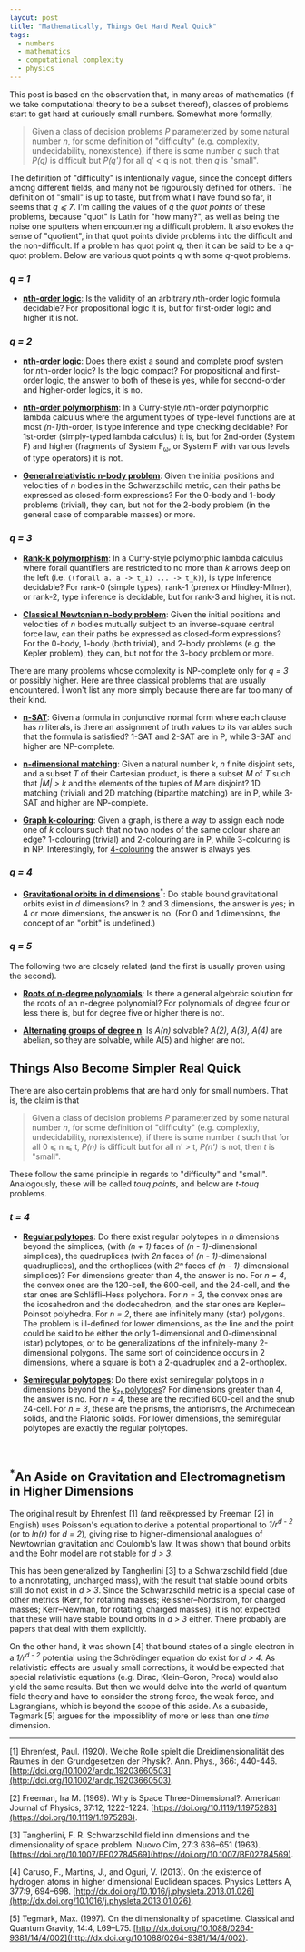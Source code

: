 ```yaml
---
layout: post
title: "Mathematically, Things Get Hard Real Quick"
tags:
  - numbers
  - mathematics
  - computational complexity
  - physics
---
```


This post is based on the observation that, in many areas of mathematics (if we take computational theory to be a subset thereof), classes of problems start to get hard at curiously small numbers. <!--more--> Somewhat more formally,

> Given a class of decision problems _P_ parameterized by some natural number _n_, for some definition of "difficulty" (e.g. complexity, undecidability, nonexistence), if there is some number _q_ such that _P(q)_ is difficult but _P(q')_ for all q' < q is not, then _q_ is "small".

The definition of "difficulty" is intentionally vague, since the concept differs among different fields, and many not be rigourously defined for others. The definition of "small" is up to taste, but from what I have found so far, it seems that _q ⩽ 7_. I'm calling the values of _q_ the _quot points_ of these problems, because "quot" is Latin for "how many?", as well as being the noise one sputters when encountering a difficult problem. It also evokes the sense of "quotient", in that quot points divide problems into the difficult and the non-difficult. If a problem has quot point _q_, then it can be said to be a _q_-quot problem. Below are various quot points _q_ with some _q_-quot problems.

### _q = 1_

* [**nth-order logic**](https://en.wikipedia.org/wiki/Higher-order_logic): Is the validity of an arbitrary _n_​th-order logic formula decidable? For propositional logic it is, but for first-order logic and higher it is not.

### _q = 2_

* [**nth-order logic**](https://en.wikipedia.org/wiki/Higher-order_logic): Does there exist a sound and complete proof system for _n_​th-order logic? Is the logic compact? For propositional and first-order logic, the answer to both of these is yes, while for second-order and higher-order logics, it is no.

* [**nth-order polymorphism**](https://en.wikipedia.org/wiki/System_F#System_F.CF.89): In a Curry-style _n_​th-order polymorphic lambda calculus where the argument types of type-level functions are at most _(n-1)_​th-order, is type inference and type checking decidable? For 1st-order (simply-typed lambda calculus) it is, but for 2nd-order (System F) and higher (fragments of System F<sub>ω</sub>, or System F with various levels of type operators) it is not.

* [**General relativistic n-body problem**](https://en.wikipedia.org/wiki/Two-body_problem_in_general_relativity#Beyond_the_Schwarzschild_solution): Given the initial positions and velocities of _n_ bodies in the Schwarzschild metric, can their paths be expressed as closed-form expressions? For the 0-body and 1-body problems (trivial), they can, but not for the 2-body problem (in the general case of comparable masses) or more.

### _q = 3_

* [**Rank-k polymorphism**](https://en.wikipedia.org/wiki/Parametric_polymorphism#Higher-ranked_polymorphism): In a Curry-style polymorphic lambda calculus where forall quantifiers are restricted to no more than _k_ arrows deep on the left (i.e. `((forall a. a -> t_1) ... -> t_k)`), is type inference decidable? For rank-0 (simple types), rank-1 (prenex or Hindley-Milner), or rank-2, type inference is decidable, but for rank-3 and higher, it is not.

* [**Classical Newtonian n-body problem**](https://en.wikipedia.org/wiki/N-body_problem): Given the initial positions and velocities of _n_ bodies mutually subject to an inverse-square central force law, can their paths be expressed as closed-form expressions? For the 0-body, 1-body (both trivial), and 2-body problems (e.g. the Kepler problem), they can, but not for the 3-body problem or more.

There are many problems whose complexity is NP-complete only for _q = 3_ or possibly higher. Here are three classical problems that are usually encountered. I won't list any more simply because there are far too many of their kind.

* [**n-SAT**](https://en.wikipedia.org/wiki/Boolean_satisfiability_problem): Given a formula in conjunctive normal form where each clause has _n_ literals, is there an assignment of truth values to its variables such that the formula is satisfied? 1-SAT and 2-SAT are in P, while 3-SAT and higher are NP-complete.

* [**n-dimensional matching**](https://en.wikipedia.org/wiki/3-dimensional_matching): Given a natural number _k_, _n_ finite disjoint sets, and a subset _T_ of their Cartesian product, is there a subset _M_ of _T_ such that _\|M\| > k_ and the elements of the tuples of _M_ are disjoint? 1D matching (trivial) and 2D matching (bipartite matching) are in P, while 3-SAT and higher are NP-complete.

* [**Graph k-colouring**](https://en.wikipedia.org/wiki/Graph_coloring): Given a graph, is there a way to assign each node one of _k_ colours such that no two nodes of the same colour share an edge? 1-colouring (trivial) and 2-colouring are in P, while 3-colouring is in NP. Interestingly, for [4-colouring](https://en.wikipedia.org/wiki/Four_color_theorem) the answer is always yes.

### _q = 4_

* [**Gravitational orbits in d dimensions**](https://en.wikipedia.org/wiki/Anthropic_principle#Dimensions_of_spacetime)<sup>*</sup>: Do stable bound gravitational orbits exist in _d_ dimensions? In 2 and 3 dimensions, the answer is yes; in 4 or more dimensions, the answer is no. (For 0 and 1 dimensions, the concept of an "orbit" is undefined.)

### _q = 5_

The following two are closely related (and the first is usually proven using the second).

* [**Roots of n-degree polynomials**](https://en.wikipedia.org/wiki/Abel%E2%80%93Ruffini_theorem): Is there a general algebraic solution for the roots of an n-degree polynomial? For polynomials of degree four or less there is, but for degree five or higher there is not.

* [**Alternating groups of degree n**](https://en.wikipedia.org/wiki/Alternating_group): Is _A(n)_ solvable? _A(2), A(3), A(4)_ are abelian, so they are solvable, while A(5) and higher are not.

## Things Also Become Simpler Real Quick

There are also certain problems that are hard only for small numbers. That is, the claim is that

> Given a class of decision problems _P_ parameterized by some natural number _n_, for some definition of "difficulty" (e.g. complexity, undecidability, nonexistence), if there is some number _t_ such that for all 0 ⩽ n ⩽ t, _P(n)_ is difficult but for all n' > t, _P(n')_ is not, then _t_ is "small".

These follow the same principle in regards to "difficulty" and "small". Analogously, these will be called _touq points_, and below are _t-touq_ problems.

### _t = 4_

* [**Regular polytopes**](https://en.wikipedia.org/wiki/Regular_polytope): Do there exist regular polytopes in _n_ dimensions beyond the simplices, (with _(n + 1)_ faces of _(n - 1)_-dimensional simplices), the quadruplices (with _2n_ faces of _(n - 1)_-dimensional quadruplices), and the orthoplices (with _2ⁿ_ faces of _(n - 1)_-dimensional simplices)? For dimensions greater than 4, the answer is no. For _n = 4_, the convex ones are the 120-cell, the 600-cell, and the 24-cell, and the star ones are Schläfli–Hess polychora. For _n = 3_, the convex ones are the icosahedron and the dodecahedron, and the star ones are Kepler–Poinsot polyhedra. For _n = 2_, there are infinitely many (star) polygons. The problem is ill-defined for lower dimensions, as the line and the point could be said to be either the only 1-dimensional and 0-dimensional (star) polytopes, or to be generalizations of the infinitely-many 2-dimensional polygons. The same sort of coincidence occurs in 2 dimensions, where a square is both a 2-quadruplex and a 2-orthoplex.

* [**Semiregular polytopes**](https://en.wikipedia.org/wiki/Semiregular_polytope): Do there exist semiregular polytops in _n_ dimensions beyond the [_k₂₁_ polytopes](https://en.wikipedia.org/wiki/Uniform_k_21_polytope)? For dimensions greater than 4, the answer is no. For _n = 4_, these are the rectified 600-cell and the snub 24-cell. For _n = 3_, these are the prisms, the antiprisms, the Archimedean solids, and the Platonic solids. For lower dimensions, the semiregular polytopes are exactly the regular polytopes.

<br>

## <sup>*</sup>An Aside on Gravitation and Electromagnetism in Higher Dimensions

The original result by Ehrenfest [1] (and reëxpressed by Freeman [2] in English) uses Poisson's equation to derive a potential proportional to _1/r<sup>d - 2</sup>_ (or to _ln(r)_ for _d = 2_), giving rise to higher-dimensional analogues of Newtownian gravitation and Coulomb's law. It was shown that bound orbits and the Bohr model are not stable for _d > 3_.

This has been generalized by Tangherlini [3] to a Schwarzschild field (due to a nonrotating, uncharged mass), with the result that stable bound orbits still do not exist in _d > 3_. Since the Schwarzschild metric is a special case of other metrics (Kerr, for rotating masses; Reissner–Nördstrom, for charged masses; Kerr–Newman, for rotating, charged masses), it is not expected that these will have stable bound orbits in _d > 3_ either. There probably are papers that deal with them explicitly.

On the other hand, it was shown [4] that bound states of a single electron in a _1/r<sup>d - 2</sup>_ potential using the Schrödinger equation do exist for _d > 4_. As relativistic effects are usually small corrections, it would be expected that special relativistic equations (e.g. Dirac, Klein–Goron, Proca) would also yield the same results. But then we would delve into the world of quantum field theory and have to consider the strong force, the weak force, and Lagrangians, which is beyond the scope of this aside. As a subaside, Tegmark [5] argues for the impossiblity of more or less than one _time_ dimension.

<hr>

[1] Ehrenfest, Paul. (1920). Welche Rolle spielt die Dreidimensionalität des Raumes in den Grundgesetzen der Physik?. Ann. Phys., 366:, 440-446. [http://doi.org/10.1002/andp.19203660503](http://doi.org/10.1002/andp.19203660503).

[2] Freeman, Ira M. (1969). Why is Space Three-Dimensional?. American Journal of Physics, 37:12, 1222-1224. [https://doi.org/10.1119/1.1975283](https://doi.org/10.1119/1.1975283).

[3] Tangherlini, F. R. Schwarzschild field inn dimensions and the dimensionality of space problem. Nuovo Cim, 27:3 636–651 (1963). [https://doi.org/10.1007/BF02784569](https://doi.org/10.1007/BF02784569).

[4] Caruso, F., Martins, J., and Oguri, V. (2013). On the existence of hydrogen atoms in higher dimensional Euclidean spaces. Physics Letters A, 377:9, 694–698. [http://dx.doi.org/10.1016/j.physleta.2013.01.026](http://dx.doi.org/10.1016/j.physleta.2013.01.026).

[5] Tegmark, Max. (1997). On the dimensionality of spacetime. Classical and Quantum Gravity, 14:4, L69–L75. [http://dx.doi.org/10.1088/0264-9381/14/4/002](http://dx.doi.org/10.1088/0264-9381/14/4/002).